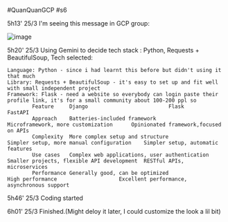 #QuanQuanGCP #s6

5h13' 25/3
I'm seeing this message in GCP group:





![image](https://github.com/anhwrkspx/gcpftracker/assets/31979473/371f5e2b-2351-4ffa-bdf6-06eca5f3cafa)

5h20' 25/3
Using Gemini to decide tech stack : Python, Requests + BeautifulSoup,
Tech selected:
	
	Language: Python - since i had learnt this before but didn't using it that much
	Library: Requests + BeautifulSoup - it's easy to set up and fit well with small independent project
	Framework: Flask - need a website so everybody can login paste their profile link, it's for a small community about 100-200 ppl so 
			Feature		Django							Flask						FastAPI
			Approach	Batteries-included framework				Microframework, more customization		Opinionated framework,focused on APIs
			Complexity	More complex setup and structure			Simpler setup, more manual configuration	Simpler setup, automatic features
			Use cases	Complex web applications, user authentication	        Smaller projects, flexible API development	RESTful APIs, microservices
			Performance	Generally good, can be optimized		        High performance			        Excellent performance, asynchronous support

5h46' 25/3
	Coding started

6h01' 25/3
	Finished.(Might deloy it later, I could customize the look a lil bit)
		
